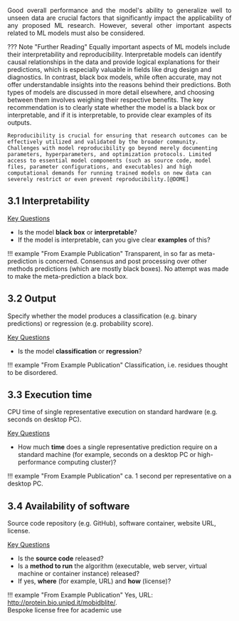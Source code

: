 <p style='text-align: justify;'>
Good overall performance and the model's ability to generalize well to unseen data are crucial factors that significantly impact the applicability of any proposed ML research. However, several other important aspects related to ML models must also be considered.
</p>

??? Note "Further Reading"
	Equally important aspects of ML models include their interpretability and reproducibility. Interpretable models can identify causal relationships in the data and provide logical explanations for their predictions, which is especially valuable in fields like drug design and diagnostics. In contrast, black box models, while often accurate, may not offer understandable insights into the reasons behind their predictions. Both types of models are discussed in more detail elsewhere, and choosing between them involves weighing their respective benefits. The key recommendation is to clearly state whether the model is a black box or interpretable, and if it is interpretable, to provide clear examples of its outputs.
	
	Reproducibility is crucial for ensuring that research outcomes can be effectively utilized and validated by the broader community. Challenges with model reproducibility go beyond merely documenting parameters, hyperparameters, and optimization protocols. Limited access to essential model components (such as source code, model files, parameter configurations, and executables) and high computational demands for running trained models on new data can severely restrict or even prevent reproducibility.[@DOME]


## 3.1 Interpretability

<ins>Key Questions</ins>

- Is the model __black box__ or __interpretable__? 
- If the model is interpretable, can you give clear __examples__ of this?

!!! example "From Example Publication"
	Transparent, in so far as meta-prediction is concerned. Consensus and post processing over other methods predictions (which are mostly black boxes). No attempt was made to make the meta-prediction a black box.


## 3.2 Output

Specify whether the model produces a classification (e.g. binary predictions) or regression (e.g. probability score).

<ins>Key Questions</ins>

- Is the model __classification__ or __regression__?

!!! example "From Example Publication"
	Classification, i.e. residues thought to be disordered.

## 3.3 Execution time

CPU time of single representative execution on standard hardware (e.g. seconds on desktop PC).

<ins>Key Questions</ins>

-  How much __time__ does a single representative prediction require on a standard machine (for example, seconds on a desktop PC or high-performance computing cluster)?

!!! example "From Example Publication"
	ca. 1 second per representative on a desktop PC.

## 3.4 Availability of software

Source code repository (e.g. GitHub), software container, website URL, license.

<ins>Key Questions</ins>

- Is the __source code__ released? 
- Is a __method to run__ the algorithm (executable, web server, virtual machine or container instance) released? 
- If yes, __where__ (for example, URL) and __how__ (license)?

!!! example "From Example Publication"
	Yes, URL: http://protein.bio.unipd.it/mobidblite/. <br>  Bespoke license free for academic use

<br> 